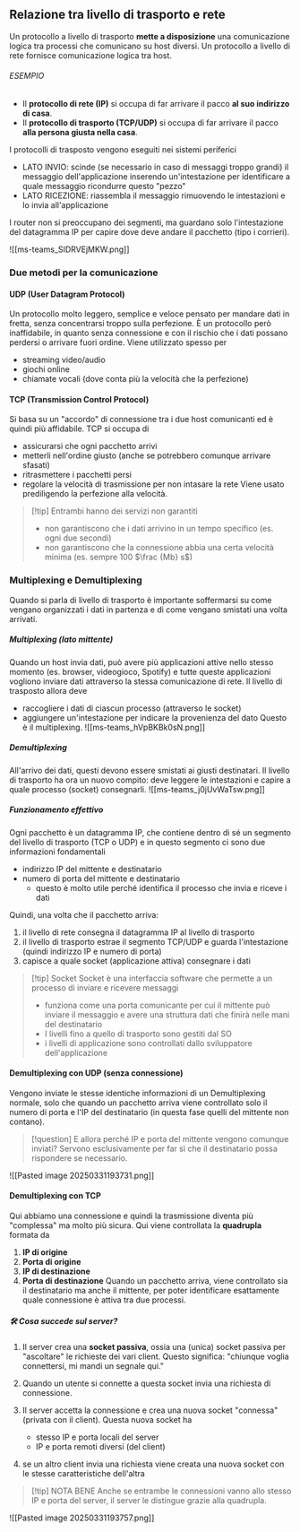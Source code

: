 ## Relazione tra livello di trasporto e rete
Un protocollo a livello di trasporto **mette a disposizione** una comunicazione logica tra processi che comunicano su host diversi.
Un protocollo a livello di rete fornisce comunicazione logica tra host.
###### ESEMPIO
- Il **protocollo di rete (IP)** si occupa di far arrivare il pacco **al suo indirizzo di casa**.
- Il **protocollo di trasporto (TCP/UDP)** si occupa di far arrivare il pacco **alla persona giusta nella casa**.

I protocolli di trasposto vengono eseguiti nei sistemi periferici
- LATO INVIO: scinde (se necessario in caso di messaggi troppo grandi) il messaggio dell'applicazione inserendo un'intestazione per identificare a quale messaggio ricondurre questo "pezzo"
- LATO RICEZIONE: riassembla il messaggio rimuovendo le intestazioni e lo invia all'applicazione

I router non si preoccupano dei segmenti, ma guardano solo l'intestazione del datagramma IP per capire dove deve andare il pacchetto (tipo i corrieri).

![[ms-teams_SIDRVEjMKW.png]]

### Due metodi per la comunicazione
#### UDP (User Datagram Protocol)
Un protocollo molto leggero, semplice e veloce pensato per mandare dati in fretta, senza concentrarsi troppo sulla perfezione.
È un protocollo però inaffidabile, in quanto senza connessione e con il rischio che i dati possano perdersi o arrivare fuori ordine.
Viene utilizzato spesso per
- streaming video/audio
- giochi online
- chiamate vocali (dove conta più la velocità che la perfezione)

#### TCP (Transmission Control Protocol)
Si basa su un "accordo" di connessione tra i due host comunicanti ed è quindi più affidabile.
TCP si occupa di
- assicurarsi che ogni pacchetto arrivi
- metterli nell'ordine giusto (anche se potrebbero comunque arrivare sfasati)
- ritrasmettere i pacchetti persi
- regolare la velocità di trasmissione per non intasare la rete
Viene usato prediligendo la perfezione alla velocità.

>[!tip] Entrambi hanno dei servizi non garantiti
>- non garantiscono che i dati arrivino in un tempo specifico (es. ogni due secondi)
>- non garantiscono che la connessione abbia una certa velocità minima (es. sempre 100 $\frac {Mb} s$) 


### Multiplexing e Demultiplexing
Quando si parla di livello di trasporto è importante soffermarsi su come vengano organizzati i dati in partenza e di come vengano smistati una volta arrivati.

##### Multiplexing (lato mittente)
Quando un host invia dati, può avere più applicazioni attive nello stesso momento (es. browser, videogioco, Spotify) e tutte queste applicazioni vogliono inviare dati attraverso la stessa comunicazione di rete.
Il livello di trasposto allora deve
- raccogliere i dati di ciascun processo (attraverso le socket)
- aggiungere un'intestazione per indicare la provenienza del dato
Questo è il multiplexing.
![[ms-teams_hVpBKBk0sN.png]]
##### Demultiplexing
All'arrivo dei dati, questi devono essere smistati ai giusti destinatari.
Il livello di trasporto ha ora un nuovo compito: deve leggere le intestazioni e capire a quale processo (socket) consegnarli.
![[ms-teams_j0jUvWaTsw.png]]
##### Funzionamento effettivo
Ogni pacchetto è un datagramma IP, che contiene dentro di sé un segmento del livello di trasporto (TCP o UDP) e in questo segmento ci sono due informazioni fondamentali
- indirizzo IP del mittente e destinatario
- numero di porta del mittente e destinatario
	- questo è molto utile perché identifica il processo che invia e riceve i dati

Quindi, una volta che il pacchetto arriva:
1) il livello di rete consegna il datagramma IP al livello di trasporto
2) il livello di trasporto estrae il segmento TCP/UDP e guarda l'intestazione (quindi indirizzo IP e numero di porta)
3) capisce a quale socket (applicazione attiva) consegnare i dati

>[!tip] Socket
>Socket è una interfaccia software che permette a un processo di inviare e ricevere messaggi
>- funziona come una porta comunicante per cui il mittente può inviare il messaggio e avere una struttura dati che finirà nelle mani del destinatario
>- I livelli fino a quello di trasporto sono gestiti dal SO
>- i livelli di applicazione sono controllati dallo sviluppatore dell'applicazione

#### Demultiplexing con UDP (senza connessione)
Vengono inviate le stesse identiche informazioni di un Demultiplexing normale, solo che quando un pacchetto arriva viene controllato solo il numero di porta e l'IP del destinatario (in questa fase quelli del mittente non contano).

>[!question] E allora perché IP e porta del mittente vengono comunque inviati?
>Servono esclusivamente per far sì che il destinatario possa rispondere se necessario.

![[Pasted image 20250331193731.png]]

#### Demultiplexing con TCP
Qui abbiamo una connessione e quindi la trasmissione diventa più "complessa" ma molto più sicura.
Qui viene controllata la **quadrupla** formata da
1) **IP di origine**
2) **Porta di origine**
3) **IP di destinazione**
4) **Porta di destinazione**
Quando un pacchetto arriva, viene controllato sia il destinatario ma anche il mittente, per poter identificare esattamente quale connessione è attiva tra due processi.

##### 🛠 Cosa succede sul server?
1) Il server crea una **socket passiva**, ossia una (unica) socket passiva per "ascoltare" le richieste dei vari client. 
	Questo significa: "chiunque voglia connettersi, mi mandi un segnale qui."
2) Quando un utente si connette a questa socket invia una richiesta di connessione.
3) Il server accetta la connessione e crea una nuova socket "connessa" (privata con il client).
	Questa nuova socket ha
	- stesso IP e porta locali del server
	- IP e porta remoti diversi (del client)

4) se un altro client invia una richiesta viene creata una nuova socket con le stesse caratteristiche dell'altra

>[!tip] NOTA BENE
>Anche se entrambe le connessioni vanno allo stesso IP e porta del server, il server le distingue grazie alla quadrupla.


![[Pasted image 20250331193757.png]]
